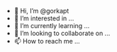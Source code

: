 - 👋 Hi, I’m @gorkapt
- 👀 I’m interested in ...
- 🌱 I’m currently learning ...
- 💞️ I’m looking to collaborate on ...
- 📫 How to reach me ...

<!---
gorkapt/gorkapt is a ✨ special ✨ repository because its `README.md` (this file) appears on your GitHub profile.
You can click the Preview link to take a look at your changes.
--->
